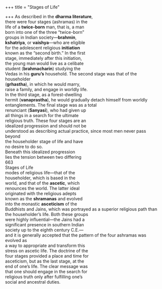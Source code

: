 +++
title = "Stages of Life"

+++
As described in the **dharma literature**,  
there were four stages (ashramas) in the  
life of a **twice-born** man, that is, a man  
born into one of the three “twice-born”  
groups in Indian society—**brahmin**,  
**kshatriya**, or **vaishya**—who are eligible  
for the adolescent religious **initiation**  
known as the “second birth.” In the first  
stage, immediately after this initiation,  
the young man would live as a celibate  
student (**brahmacharin**) studying the  
Vedas in his **guru’s** household. The second stage was that of the householder  
(**grhastha**), in which he would marry,  
raise a family, and engage in worldly life.  
In the third stage, as a forest-dwelling  
hermit (**vanaprastha**), he would gradually detach himself from worldly entanglements. The final stage was as a total  
renunciant (**Sanyasi**), who had given up  
all things in a search for the ultimate  
religious truth. These four stages are an  
idealized progression and should not be  
understood as describing actual practice, since most men never pass beyond  
the householder stage of life and have  
no desire to do so.  
Beneath this idealized progression  
lies the tension between two differing  
663  
Stages of Life  
modes of religious life—that of the  
householder, which is based in the  
world, and that of the **ascetic**, which  
renounces the world. The latter ideal  
originated with the religious adepts  
known as the **shramanas** and evolved  
into the monastic **asceticism** of the  
Buddhists and Jains, which was portrayed as a superior religious path than  
the householder’s life. Both these groups  
were highly influential—the Jains had a  
significant presence in southern Indian  
society up to the eighth century C.E.—  
and it is generally accepted that the pattern of the four ashramas was evolved as  
a way to appropriate and transform this  
stress on ascetic life. The doctrine of the  
four stages provided a place and time for  
asceticism, but as the last stage, at the  
end of one’s life. The clear message was  
that one should engage in the search for  
religious truth only after fulfilling one’s  
social and ancestral duties.